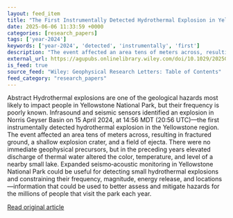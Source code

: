 ```yaml
---
layout: feed_item
title: "The First Instrumentally Detected Hydrothermal Explosion in Yellowstone National Park"
date: 2025-06-06 11:33:59 +0000
categories: [research_papers]
tags: ['year-2024']
keywords: ['year-2024', 'detected', 'instrumentally', 'first']
description: "The event affected an area tens of meters across, resulting in fractured ground, a shallow explosion crater, and a field of ejecta"
external_url: https://agupubs.onlinelibrary.wiley.com/doi/10.1029/2025GL115850?af=R
is_feed: true
source_feed: "Wiley: Geophysical Research Letters: Table of Contents"
feed_category: "research_papers"
---
```


Abstract Hydrothermal explosions are one of the geological hazards most likely to impact people in Yellowstone National Park, but their frequency is poorly known. Infrasound and seismic sensors identified an explosion in Norris Geyser Basin on 15 April 2024, at 14:56 MDT (20:56 UTC)—the first instrumentally detected hydrothermal explosion in the Yellowstone region. The event affected an area tens of meters across, resulting in fractured ground, a shallow explosion crater, and a field of ejecta. There were no immediate geophysical precursors, but in the preceding years elevated discharge of thermal water altered the color, temperature, and level of a nearby small lake. Expanded seismo‐acoustic monitoring in Yellowstone National Park could be useful for detecting small hydrothermal explosions and constraining their frequency, magnitude, energy release, and locations—information that could be used to better assess and mitigate hazards for the millions of people that visit the park each year.

[Read original article](https://agupubs.onlinelibrary.wiley.com/doi/10.1029/2025GL115850?af=R)

